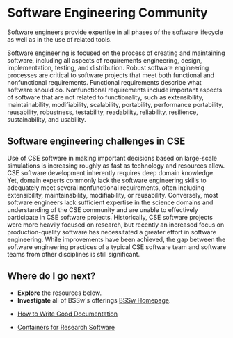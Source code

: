 # Software Engineering Community

Software engineers provide expertise in all phases of the software lifecycle as well as in the use of related tools.

Software engineering is focused on the process of creating and maintaining software, including all aspects of requirements engineering, design, implementation, testing, and distribution. Robust software engineering processes are critical to software projects that meet both functional and nonfunctional requirements. Functional requirements describe what software should do. Nonfunctional requirements include important aspects of software that are not related to functionality, such as extensibility, maintainability, modifiability, scalability, portability, performance portability, reusability, robustness, testability, readability, reliability, resilience, sustainability, and usability.

## Software engineering challenges in CSE
Use of CSE software in making important decisions based on large-scale simulations is increasing roughly as fast as technology and resources allow. CSE software development inherently requires deep domain knowledge. Yet, domain experts commonly lack the software engineering skills to adequately meet several nonfunctional requirements, often including extensibility, maintainability, modifiability,  or reusability. Conversely, most software engineers lack sufficient expertise in the science domains and understanding of the CSE community and are unable to effectively participate in CSE software projects. Historically, CSE software projects were more heavily focused on research, but recently an increased focus on production-quality software has necessitated a greater effort in software engineering. While improvements have been achieved, the gap between the software engineering practices of a typical CSE software team and software teams from other disciplines is still significant.

## Where do I go next?
- **Explore** the resources below.
- **Investigate** all of BSSw's offerings [BSSw Homepage](https://bssw.io).

<!--
Featured resources for the Software Engineering community.
Edit this list to change resources that appear on the front-end site.
-->

* [How to Write Good Documentation](../../CuratedContent/HowToWriteGoodDocumentation.md)

* [Containers for Research Software](../../Articles/ContainersForResearchSw.md)

<!---
Publish: yes
--->
